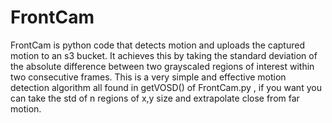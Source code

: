 # FrontCam
FrontCam is python code that detects motion and uploads the captured motion to an s3 bucket. 
It achieves this by taking the standard deviation of the absolute difference between two grayscaled 
regions of interest within two consecutive frames. This is a very simple and effective motion
detection algorithm all found in getVOSD() of FrontCam.py , if you want you can take the std
of n regions of x,y size and extrapolate close from far motion.
